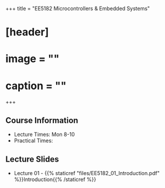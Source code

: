 +++
title = "EE5182 Microcontrollers & Embedded Systems"

# [header]
# image = ""
# caption = ""
+++

## Course Information
<!--The lecture and office hours are shown below:-->

- Lecture Times: Mon 8-10
- Practical Times: 

## Lecture Slides

<!-- Slides will be posted before the lecture. -->

- Lecture 01 - {{% staticref "files/EE5182_01_Introduction.pdf" %}}Introduction{{% /staticref %}}

<!--
## Continuous Feedback
You can provide continuous feedback on lectures, subject matters and performance of the lecturer anonymously through this [Online Feedback Form]().
-->
